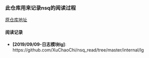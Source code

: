 ### 此仓库用来记录nsq的阅读过程

[原仓库地址](https://github.com/nsqio/nsq)

#### 阅读记录

<ul>
<li><strong>[2019/09/09-日志模块lg]</strong>: https://github.com/XuChaoChi/nsq_read/tree/master/internal/lg
</ul>

